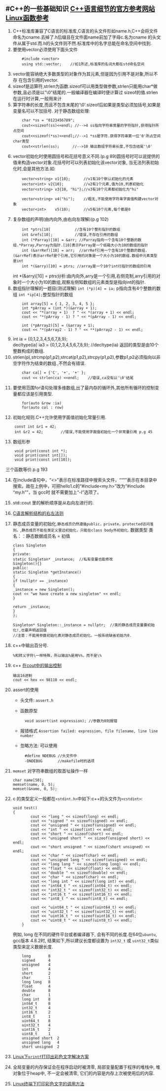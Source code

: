 #C++的一些基础知识
 [C++语言细节的官方参考网站](http://www.cplusplus.com/reference/cctype/)  
 [Linux函数参考](http://linux.die.net/man/3/pthread_join)
[]()
- 

1. C++标准库兼容了C语言的标准库,C语言的头文件形如name.h,C++会将文件命名为cname.去掉了.h后缀且在文件面name前加了字母c.名为cname	的头文件从属于std.而.h的头文件则不然.标准库中的名字总能在命名空间中找到.
2. 要使用vector必须使用下面头文件
    ```
        #include <vector>
        using std::vector;    //如1所述,标准库的名词大都在std命名空间
    ```
3. vector能容纳绝大多数类型的对象作为其元素,但是因为引用不是对象,所以不存      在包含引用的vector.
4. sizeof是运算符,strlen为函数.sizeof可以用类型做参数,strlen只能用char*做参数,且必须是以"\0"结尾的.一般编译器在编译时便计算过	sizeof的值.strlen在运行时计算,一般用来计
5. 算字符串的长度,而且不包含末尾的'\0'.sizeof后如果是类型必须加括号,如果是变量名可以不加括号.
	对于静态数组处理:
	```
	    char *ss = "0123456789";
	    cout<<sizeof(ss)<<endl; //-->4 ss指向字符串常量的字符指针,获得指针所占空间
	    cout<<sizeof(*ss)<<endl;//-->1 *ss是字符.获得字符串第一位'0'所占空间char类型
	    cout<<strlen(ss);      //-->10 输出数组字符串长度,不包含结尾'\0'
	```
6. vector初始化时使用圆括号和花括号意义不同.(p.g 89)圆括号时可以说提供的值来构造vector对象.花括号时可以列表初始化该vector对象,	当无法列表初始化时,会是其他方法.如:
	```
	    vector<string> v1{10};      //v1有10个默认初始化的元素
	    vector<int> v2{10};         //v2有1个元素,值为10,列表初始化
	    vector<string> v3{10, "hi"};//v3有10个元素都初始化为"hi"
	
	    vector<string> v4("hi");    //粗无,不能使用字符串字面值构建vector对象
	    vector<int>    v5(10);      //v5有10个元素,每个都是0
	```
7. 复杂数组的声明(由内向外,由右向左理解)(p.g 102)
	```
	    int *ptrs[10]           //含有10个整形指针的数组
	    int &refs[10];          //错误,不存在引用的数组
	    int (*Parray)[10] = &arr; //Parray指向一个含有10个整数的数组.*Parray,Parray为指针.[10]表示Parray是一个纸箱大小为10的数组的指针
	    int (&arrRef)[10] = arr;  //arrRef引用一个含有10个整数的数组.(&arrRef)表示arrRef是个引用,它引用的对象是一个大小为10的数组.数组中元素类型是int
	    int *(&arry)[10] = ptrs; //array是一个10个int行指针的数组的引用
	```
    int *(&arry)[10] = ptrs分析:由内向外,arry是一个引用,右侧克制,arry引用的对象时一个大小为10的数组,观察左侧知数组的元素类型是指向int的指针.
8. 数组指针理解的一题目(测试理解)
    `int (*p)[4] = ia;` p指向含有4个整数的数组
    `int *ip[4];`整型指针的数组
	```
	    int array[5] = { 1, 2, 3, 4, 5 };
	    int *pArray = (int *)(&array + 1);
	    cout << "*(array + 1)  ? " << *(array + 1) << endl;
	    cout << "*(pArray - 1) ? " << *(pArray - 1) << endl;
	
	    int (*pArray2)[5] = (&array + 1);
	    cout << "*(pArray2 - 1) ? " << **(pArray2 - 1) << endl;
	```
9.  int ia = {0,1,2,3,4,5,6,7,8,9};  
	decltype(ia) ia3 = {0,1,2,3,4,5,6,7,8,9};
	//decltype(ia) 返回的类型是由10个整数构成的数组.  
10. strlen(p),strcmp(p1,p2),strcat(p1,p2),strcpy(p1,p2),参数p1,p2必须指向以非空字符作为结束的数组.,不然会有错误.
	```
		char ca[] = {'C', '+', '+' };
		cout << strlen(ca) <<endl;    //错误,ca没有以'\0'结尾
	```
11. 要使用范围for语句处理多维数组,出了最内存的循环外,其他所有循环的控制变量都应该是引用类型.
    ```
        for(auto &row :ia)
        for(auto col : row)
    ```
12. 初始化规则.C++允许使用字面值初始化常量引用.
```
    const int &r1 = 42;
    int &r2 = 42;        //错误,不能使用字面值初始化一个非常量引用 p.g 45
```	
13. 数组形参
```
    void print(const int *);
    void print(const int[]);
    void print(const int[10]);
```
三个函数等价.p.g 193

14. 在include语句中，“<>”表示在标准路径中搜索头文件，““””表示在本目录中搜索。故在上例中，可把hello1.c的“#include<my.h>”改为“#include “my.h””，当 gcc时 就不需要加上“-I”选项了。
15. std::cout 里的解析顺序是从右向左进行的.
16. [C语言解析结构的右左法则](http://www.cnblogs.com/ficow/p/5282066.html)
17. 静态成员变量的初始化.`静态成员仍然遵循public，private，protected访问准则。`,`静态成员不能在类定义里边初始化，只能在class body外初始化`.
数据类型 类名：：静态数据成员名 = 初值


		class Singleton
		{
		private:
		static Singleton* _instance;  //私有变量也能修改
		Singleton(){}
		public:
		static Singleton *getInstance()
		{
		if (nullptr == _instance)
		{
		_instance = new Singleton();
		cout << "we have create a new singleton" << endl;
		}
	
		return _instance;
		}
		};
	
		Singleton* Singleton::_instance = nullptr;  //类的静态成员变量要初始化!,也要声明返回值
		//注意：不能用参数初始化表对静态成员初始化。一般系统缺省初始为0.

18. c++中输出百分号.

		%和转义字符\一样特殊，所以输出%是用%%，而不是\%

19. c++ [在cout中的输出控制](http://www.cnblogs.com/lucyjiayou/archive/2012/01/04/2312225.html)
		
		输出16进制
		cout << hex << 98110 << endl;

20. assert的使用
	- 头文件: `assert.h`
	- 函数原型

			void assert(int expression); //参数为0则报错

	- 报错格式 `Assertion failed: expression, file filename, line line number `
	- 忽略方法: 可以使用

			#define NDEBUG //头文件中
			-DNDEBUG	   //makefile时的选项
21. `memset` 对字符串数组的取首址操作一样 

		char name[50];
		memset(name, 0, 5);
		memset(&name, 0, 5);

22. c 的类型定义一般都在`<stdint.h>`中如下:c++的头文件为`<cstdint>`:

		void test()
        {
                cout << "long " << sizeof(long) << endl;
                cout << "signed " << sizeof(signed) << endl;
                cout << "unsigned " << sizeof(unsigned) << endl;
                cout << "int " << sizeof(int) << endl;
                cout << "short " << sizeof(short) << endl;
                cout << "unsigned short " << sizeof(unsigned short) << endl;
                cout << "short unsigned " << sizeof(short unsigned) << endl;
                cout << "char " << sizeof(char) << endl;
                cout << "unsigned long " << sizeof(unsigned) << endl;
                cout << "long long " << sizeof(long long) << endl;
                cout << "float " << sizeof(float) << endl;
                cout << "double " << sizeof(double) << endl;
                cout << "char " << sizeof(char) << endl;
                cout << "long int " << sizeof(long int) << endl;
                cout << "int64_t " << sizeof(int64_t) << endl;
                cout << "int32_t " << sizeof(int32_t) << endl;
                cout << "int16_t " << sizeof(int16_t) << endl;
                cout << "int8_t " << sizeof(int8_t) << endl;

                cout << "uint64_t " << sizeof(uint64_t) << endl;
                cout << "uint32_t " << sizeof(uint32_t) << endl;
                cout << "uint16_t " << sizeof(uint16_t) << endl;
                cout << "uint8_t " << sizeof(uint8_t) << endl;
            }

	例如, long 在不同的硬件平台或者编译器下, 会有不同的长度.在64位`ubuntu`, gcc版本 4.8.2时, 结果如下,所以建议长度都设置为 `int32_t` 或 `uint32_t`类似类型来定义数据长度.

			long 		8
			signed 		4
			unsigned 	4
			int 		4
			short 		2			
			char 		1			
			long long 	8
			float 		4
			double 		8
			char 		1
			long int 	8
			int64_t 	8
			int32_t 	4
			int16_t 	2
			int8_t 		1
			uint64_t 	8
			uint32_t 	4
			uint16_t 	2
			uint8_t 	1
			unsigned short  2
			unsigned long   4
			short unsigned  2
            
23. [Linux下`printf`打印出彩色文字解决方案](http://nulls.cc/linux-printf-color.html)
24. 全局变量的内存保证会在程序启动时被清零, 局部变量配置于程序的堆栈中, 堆对象位于heap中, 不一定会被清零, 它们的内容是内存上次被使用后的内容.
25. [Linux终端下打印彩色文字的调用方法](http://www.cnblogs.com/clover-toeic/p/4031618.html)



			
